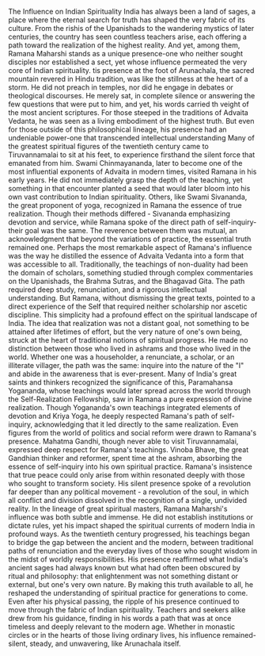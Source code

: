 The Influence on Indian Spirituality
India has always been a land of sages, a place where the eternal search for truth has shaped the very fabric of its culture. From the rishis of the Upanishads to the wandering mystics of later centuries, the country has seen countless teachers arise, each offering a path toward the realization of the highest reality. And yet, among them, Ramana Maharshi stands as a unique presence-one who neither sought disciples nor established a sect, yet whose influence permeated the very core of Indian spirituality.
tis presence at the foot of Arunachala, the sacred mountain revered in Hindu tradition, was like the stillness at the heart of a storm. He did not preach in temples, nor did he engage in debates or theological discourses. He merely sat, in complete silence or answering the few questions that were put to him, and yet, his words carried th veight of the most ancient scriptures. For those steeped in the traditions of Advaita Vedanta, he was seen as a living embodiment of the highest truth. But even for those outside of this philosophical lineage, his presence had an undeniable power-one that transcended intellectual understanding Many of the greatest spiritual figures of the twentieth century came to Tiruvannamalai to sit at his feet, to experience firsthand the silent force that emanated from him. Swami Chinmayananda, later to become one of the most influential exponents of Advaita in modern times, visited Ramana in his early years. He did not immediately grasp the depth of the teaching, yet something in that encounter planted a seed that would later bloom into his own vast contribution to Indian spirituality.
Others, like Swami Sivananda, the great proponent of yoga, recognized in Ramana the essence of true realization. Though their methods differed - Sivananda emphasizing devotion and service, while Ramana spoke of the direct path of self-inquiry-their goal was the same. The reverence between them was mutual, an acknowledgment that beyond the variations of practice, the essential truth remained one.
Perhaps the most remarkable aspect of Ramana's influence was the way he distilled the essence of Advaita Vedanta into a form that was accessible to all. Traditionally, the teachings of non-duality had been the domain of scholars, something studied through complex commentaries on the Upanishads, the Brahma Sutras, and the Bhagavad Gita. The path required deep study, renunciation, and a rigorous intellectual understanding. But Ramana, without dismissing the great texts, pointed to a direct experience of the Self that required neither scholarship nor ascetic discipline.
This simplicity had a profound effect on the spiritual landscape of India. The idea that realization was not a distant goal, not something to be attained after lifetimes of effort, but the very nature of one's own being, struck at the heart of traditional notions of spiritual progress. He made no distinction between those who lived in ashrams and those who lived in the world. Whether one was a householder, a renunciate, a scholar, or an illiterate villager, the path was the same: inquire into the nature of the "I" and abide in the awareness that is ever-present.
Many of India's great saints and thinkers recognized the significance of this, Paramahansa Yogananda, whose teachings would later spread across the world through the Self-Realization Fellowship, saw in Ramana a pure expression of divine realization. Though Yogananda's own teachings integrated elements of devotion and Kriya Yoga, he deeply respected Ramana's path of self-inquiry, acknowledging that it led directly to the same realization.
Even figures from the world of politics and social reform were drawn to Ramana's presence. Mahatma Gandhi, though never able to visit Tiruvannamalai, expressed deep respect for Ramana's teachings. Vinoba Bhave, the great Gandhian thinker and reformer, spent time at the ashram, absorbing the essence of self-inquiry into his own spiritual practice. Ramana's insistence that true peace could only arise from within resonated deeply with those who sought to transform society. His silent presence spoke of a revolution far deeper than any political movement - a revolution of the soul, in which all conflict and division dissolved in the recognition of a single, undivided reality.
In the lineage of great spiritual masters, Ramana Maharshi's influence was both subtle and immense. He did not establish institutions or dictate rules, yet his impact shaped the spiritual currents of modern India in profound ways. As the twentieth century progressed, his teachings began to bridge the gap between the ancient and the modern, between traditional paths of renunciation and the everyday lives of those who sought wisdom in the midst of worldly responsibilities.
His presence reaffirmed what India's ancient sages had always known but what had often been obscured by ritual and philosophy: that enlightenment was not something distant or external, but one's very own nature. By making this truth available to all, he reshaped the understanding of spiritual practice for generations to come.
Even after his physical passing, the ripple of his presence continued to move through the fabric of Indian spirituality. Teachers and seekers alike drew from his guidance, finding in his words a path that was at once timeless and deeply relevant to the modern age. Whether in monastic circles or in the hearts of those living ordinary lives, his influence remained-silent, steady, and unwavering, like Arunachala itself.